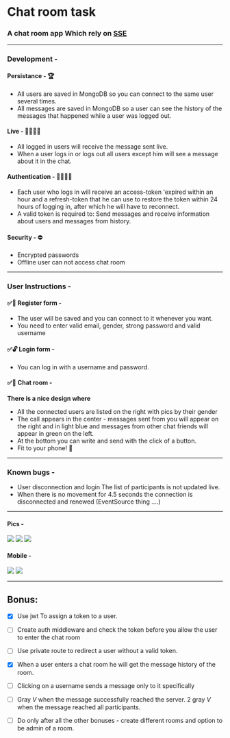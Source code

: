 # Chat room task

### A chat room app Which rely on [SSE](https://ably.com/topic/server-sent-events)

---

### Development -

#### Persistance - 🏆

- All users are saved in MongoDB so you can connect to the same user several times.
- All messages are saved in MongoDB so a user can see the history of the messages that happened while a user was logged out.

#### Live - 👨‍💻👩‍💻

- All logged in users will receive the message sent live.
- When a user logs in or logs out all users except him will see a message about it in the chat.

#### Authentication - 🤷‍♀️🤷‍♂️

- Each user who logs in will receive an access-token 'expired within an hour and a refresh-token that he can use to restore the token within 24 hours of logging in, after which he will have to reconnect.
- A valid token is required to: Send messages and receive information about users and messages from history.

#### Security - ⛔

- Encrypted passwords
- Offline user can not access chat room

---

### User Instructions -

#### ✅📃 Register form -

- The user will be saved and you can connect to it whenever you want.
- You need to enter valid email, gender, strong password and valid username

#### ✅🔓 Login form -

- You can log in with a username and password.

#### ✅💬 Chat room -

**There is a nice design where**

- All the connected users are listed on the right with pics by their gender
- The call appears in the center - messages sent from you will appear on the right and in light blue and messages from other chat friends will appear in green on the left.
- At the bottom you can write and send with the click of a button.
- Fit to your phone! 📲

---

### Known bugs -

- User disconnection and login The list of participants is not updated live.
- When there is no movement for 4.5 seconds the connection is disconnected and renewed (EventSource thing ....)

---

#### Pics -

<img src="./readme-pics/chat-room.png" >
<img src="./readme-pics/login.png" >
<img src="./readme-pics/register.png" >

#### Mobile -

<img src="./readme-pics/mobile-members.png" >
<img src="./readme-pics/mobile-chat.png" >

---

## Bonus:

- [x] Use jwt To assign a token to a user.

- [ ] Create auth middleware and check the token before you allow the user to enter the chat room
- [ ] Use private route to redirect a user without a valid token.

- [x] When a user enters a chat room he will get the message history of the room.

- [ ] Clicking on a username sends a message only to it specifically
- [ ] Gray _V_ when the message successfully reached the server. 2 gray _V_ when the message reached all participants.
- [ ] Do only after all the other bonuses - create different rooms and option to be admin of a room.
